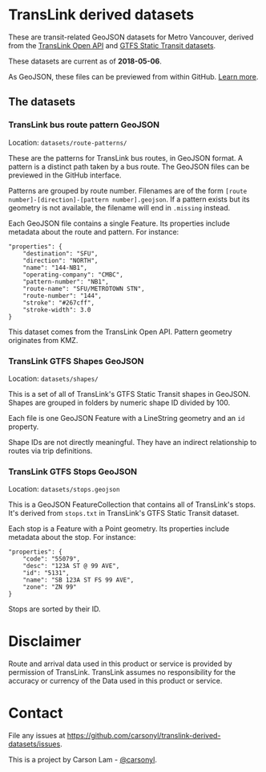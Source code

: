 # TransLink derived datasets

These are transit-related GeoJSON datasets for Metro Vancouver,
derived from the [TransLink Open API](https://developer.translink.ca/) and
[GTFS Static Transit datasets](https://developer.translink.ca/ServicesGtfs/GtfsData).

These datasets are current as of **2018-05-06**.

As GeoJSON, these files can be previewed from within GitHub.
[Learn more](https://help.github.com/articles/mapping-geojson-files-on-github/).

## The datasets


### TransLink bus route pattern GeoJSON

Location: `datasets/route-patterns/`

These are the patterns for TransLink bus routes, in GeoJSON format.
A pattern is a distinct path taken by a bus route.
The GeoJSON files can be previewed in the GitHub interface.

Patterns are grouped by route number.
Filenames are of the form `[route number]-[direction]-[pattern number].geojson`.
If a pattern exists but its geometry is not available,
the filename will end in `.missing` instead.

Each GeoJSON file contains a single Feature.
Its properties include metadata about the route and pattern.
For instance:

```
"properties": {
    "destination": "SFU",
    "direction": "NORTH",
    "name": "144-NB1",
    "operating-company": "CMBC",
    "pattern-number": "NB1",
    "route-name": "SFU/METROTOWN STN",
    "route-number": "144",
    "stroke": "#267cff",
    "stroke-width": 3.0
}
```

This dataset comes from the TransLink Open API.
Pattern geometry originates from KMZ.


### TransLink GTFS Shapes GeoJSON

Location: `datasets/shapes/`

This is a set of all of TransLink's GTFS Static Transit shapes in GeoJSON.
Shapes are grouped in folders by numeric shape ID divided by 100.

Each file is one GeoJSON Feature with a LineString geometry
and an `id` property.

Shape IDs are not directly meaningful.
They have an indirect relationship to routes via trip definitions.


### TransLink GTFS Stops GeoJSON

Location: `datasets/stops.geojson`

This is a GeoJSON FeatureCollection that
contains all of TransLink's stops.
It's derived from `stops.txt` in TransLink's GTFS Static Transit dataset.

Each stop is a Feature with a Point geometry.
Its properties include metadata about the stop.
For instance:

```
"properties": {
    "code": "55079",
    "desc": "123A ST @ 99 AVE",
    "id": "5131",
    "name": "SB 123A ST FS 99 AVE",
    "zone": "ZN 99"
}
```

Stops are sorted by their ID.


# Disclaimer

Route and arrival data used in this product or service is provided by
permission of TransLink. TransLink assumes no responsibility for the
accuracy or currency of the Data used in this product or service.


# Contact

File any issues at https://github.com/carsonyl/translink-derived-datasets/issues.

This is a project by Carson Lam - [@carsonyl](https://github.com/carsonyl).
